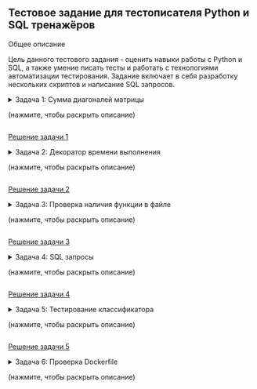 ## Тестовое задание для тестописателя Python и SQL тренажёров

Общее описание

Цель данного тестового задания - оценить навыки работы с Python и SQL, а также умение писать тесты и работать с технологиями автоматизации тестирования. Задание включает в себя разработку нескольких скриптов и написание SQL запросов.


<details>
  <summary>
Задача 1: Сумма диагоналей матрицы

(нажмите, чтобы раскрыть описание)
</summary>

- Скрипт содержит метод `diagonals_sum`, который принимает на вход матрицу и возвращает сумму её диагоналей.
- Запуск: `python task_1.py`
- **Задача**: 

Написать метод diagonals_sum который принимает на вход матрицу размерностью NxN и
возвращает число, равное сумме диагоналей. Тип входной матрицы может варьироваться: list ,
numpy.array , pandas.dataframe . На выходе должно быть число типа int или float . Решение
сохраните в скрипт task_1.py

**Пример 1:**

**Вход:**
```
[[1, 2, 3],
[4, 5, 6],
[7, 8, 9]]
```

**Выход:**

```30```


**Пример 2:**

**Вход:**

```
np.array([[1, 2, 3, 4],
[5, 6., 7., 8],
[9, 10., 11., 12],
[13, 14, 15, 16]])
```

**Выход:**

```68.```
</details>

[Решение задачи 1](https://github.com/dazdik/Test_for_YA/blob/master/task_1.py)

<details>
  <summary>
Задача 2: Декоратор времени выполнения

(нажмите, чтобы раскрыть описание)
</summary>

- Файл: `task_2.py`
- Пример использования параметризованного декоратора для измерения времени выполнения функции.
- Запуск: `python task_2.py`
- **Задача**: 

Напишите параметризованный декоратор, который принимает на вход единицу измерения
(секунда или миллисекунда), и печатает время выполнения декорированной функции.
Продемонстрируйте пример использования декоратора на функции из **Задания 1**. 

</details>

[Решение задачи 2](https://github.com/dazdik/Test_for_YA/blob/master/task_2.py)

<details>
  <summary>
Задача 3: Проверка наличия функции в файле

(нажмите, чтобы раскрыть описание)
</summary>

- Файл: `task_3.py`
- Описание: Метод для проверки наличия объявления функции `diagonals_sum` в файле, используя `ast`.
- Запуск: `python task_3.py`

- **Задача**: 

Напишите метод на вход которого вводится название файла, а на выходе булевое значение есть ли
в файле объявление функции `diagonals_sum` с аргументом `matrix` ( `True` - если есть, `False` - если
нет).

Для решения этой задачи воспользуйтесь библиотекой ast. 
https://docs.python.org/3/library/ast.html

</details>

[Решение задачи 3](https://github.com/dazdik/Test_for_YA/blob/master/task_3.py)

<details>
  <summary>
Задача 4: SQL запросы

(нажмите, чтобы раскрыть описание)
</summary>

- Файл: `queries_for_4task.py`
- Описание: Набор SQL запросов для работы с данными сотрудников и должностей.

- **Задача**: 

![img.png](img.png)

* Напишите запрос, чтобы получить таблицу с полями name, position. Приложите ожидаемый
результат запроса
* Напишите запрос, чтобы получить средний возраст сотрудников компании. Приложите ожидаемый
результат запроса.
* Напишите запрос чтобы получить количество уникальных имен сотрудников. Приложите
ожидаемый результат запроса.


</details>

[Решение задачи 4](https://github.com/dazdik/Test_for_YA/blob/master/queries_for_4task.py)


<details>
  <summary>
Задача 5: Тестирование классификатора

(нажмите, чтобы раскрыть описание)
</summary>

- Файл: `task_5.py`
- Описание: Тест для проверки классификатора дерева решений, который должен выполниться за менее чем 10 секунд.
- Запуск: `python task_5.py`

- **Задача**: 

Напишите тест к реальной задаче, используя основные инструменты unit тестирования на python.
Обратите внимание, что выполнение эталонного решения занимает более 60 секунд. Исполнение
теста должно занимать не более 10 секунд. Свое решение сохраните в task_5.py

_Формулировка задачи:_

Разделите выборку на на тестовую и тринировочную. Обучите классификатор на основе алгоритма
Дерева решений, используйте критерий poisson для создания модели. Используйте параметр
random_state=0 для проверки вашего решения

_Начальный код, который студент должен заполнить чтобы решить задачу_
```python
from sklearn.tree import DecisionTreeRegressor
from sklearn.model_selection import train_test_split
import numpy as np
n_samples, n_features = 1000000, 20
X = rng.randn(n_samples, n_features)
y = rng.poisson(lam=np.exp(X[:, 5]) / 2)
X_train, X_test, y_train, y_test = # ваш код здесь
regressor = # ваш код здесь
```
_Эталонное решение_

```python
from sklearn.tree import DecisionTreeRegressor
from sklearn.model_selection import train_test_split
import numpy as np
n_samples, n_features = 1000000, 20
X = rng.randn(n_samples, n_features)
y = rng.poisson(lam=np.exp(X[:, 5]) / 2)
X_train, X_test, y_train, y_test = train_test_split(X, y, random_state=0)
regressor = DecisionTreeRegressor(criterion="poisson", random_state=0)
regressor.fit(X_train, y_train)
```

</details>

[Решение задачи 5](https://github.com/dazdik/Test_for_YA/blob/master/task_5.py)

<details>
  <summary>
Задача 6: Проверка Dockerfile

(нажмите, чтобы раскрыть описание)
</summary>

- Файл: `Dockerfile`


- **Задача**: 

В рамках курса вам необходимо чтобы в пространстве студента были доступны основные
интструменты библиотеки `scikit-learn`. 
Ваши коллеги авторы предоставили вам примеры кода,
которые должны работать в пространстве студента.

_Пример кода 1_


```python
import pandas as pd

data = pd.DataFrame({'col1': [1,np.nan,2], 'col2': [3,4,5]})

from sklearn.impute import SimpleImputer
si = SimpleImputer()
pd.DataFrame(si.fit_transform(data),
columns = si.get_feature_names_out())
```
_Пример кода 2_

```python
from sklearn.datasets import make_classification
from sklearn.linear_model import LogisticRegression
from sklearn.model_selection import ValidationCurveDisplay


X, y = make_classification(1000, 10, random_state=0)
_ = ValidationCurveDisplay.from_estimator(
LogisticRegression(),
X,
y,
param_name="C",
param_range=np.geomspace(1e-5, 1e3, num=9),
score_type="both",
score_name="Accuracy",
)
```
_Пример кода 3_
```python
import numpy as np
from sklearn.cluster import HDBSCAN
from sklearn.datasets import load_digits
from sklearn.metrics import v_measure_score


X, true_labels = load_digits(return_X_y=True)
print(f"number of digits: {len(np.unique(true_labels))}")
hdbscan = HDBSCAN(min_cluster_size=15).fit(X)
non_noisy_labels = hdbscan.labels_[hdbscan.labels_ != -1]
print(f"number of clusters found: {len(np.unique(non_noisy_labels))}")
print(v_measure_score(true_labels[hdbscan.labels_ != -1], non_noisy_labels))
```

**Докер образ**

Есть докер, который в качестве базового образа использует `python:3.9.9-slim` . Ваш коллега
составил докерфайл для этого образа:

```dockerfile
FROM python:3.9.9-slim
COPY requirements.txt .
RUN python -m pip install --upgrade pip \
&& pip install --no-cache-dir -r requirements.txt

```
где файл для requirements.txt:

```
pandas=2.0.3
numpy=1.17.2
scikit-learn=1.3.2
scipy=1.3.2
joblib=1.1.1

```
Попробуйте собрать докер и проверить, работает ли на нем необходимый функционал scikitlearn . Подробно опишите шаги, которые вы прошли для сборки и проверки докера. Удалось ли
собрать его? Если не удалось, то что необходимо исправить в файлах dockerfile и
requirements.txt?

Исправленный файл requirements.txt для запуска и сборки докера:

```
pandas>=1.2
numpy>=1.19.5
scikit-learn>=0.24
scipy>=1.5.4
joblib>=1.0.0
matplotlib==3.8.3
```


</details>


